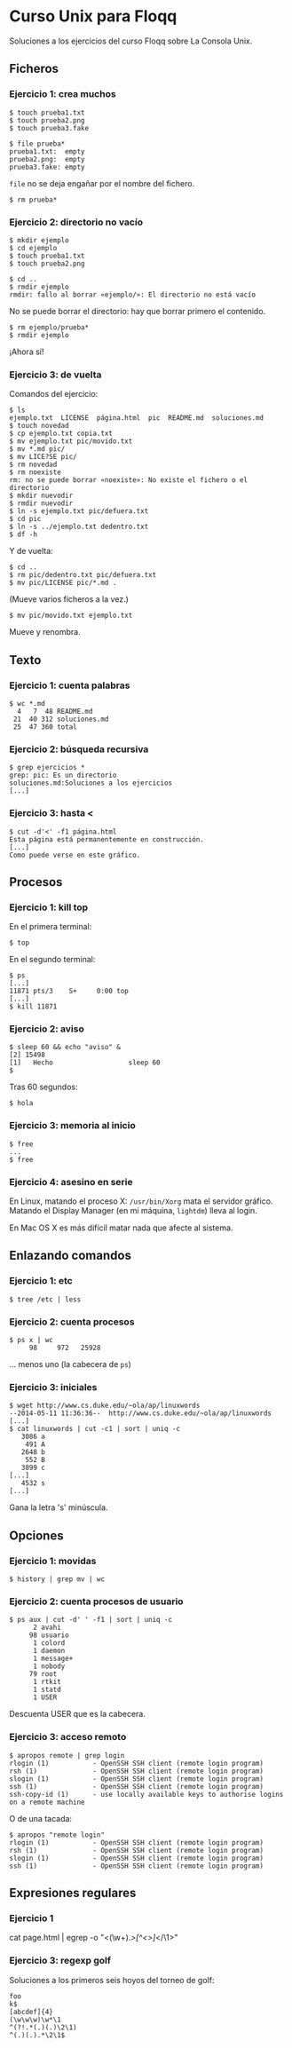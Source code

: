 # Curso Unix para Floqq

Soluciones a los ejercicios del curso Floqq sobre La Consola Unix.

## Ficheros

### Ejercicio 1: crea muchos

    $ touch prueba1.txt
    $ touch prueba2.png
    $ touch prueba3.fake

    $ file prueba*
    prueba1.txt:  empty
    prueba2.png:  empty
    prueba3.fake: empty

`file` no se deja engañar por el nombre del fichero.

    $ rm prueba*

### Ejercicio 2: directorio no vacío

    $ mkdir ejemplo
    $ cd ejemplo
    $ touch prueba1.txt
    $ touch prueba2.png

    $ cd ..
    $ rmdir ejemplo
    rmdir: fallo al borrar «ejemplo/»: El directorio no está vacío

No se puede borrar el directorio: hay que borrar primero el contenido.

    $ rm ejemplo/prueba*
    $ rmdir ejemplo

¡Ahora sí!

### Ejercicio 3: de vuelta

Comandos del ejercicio:

    $ ls
    ejemplo.txt  LICENSE  página.html  pic  README.md  soluciones.md
    $ touch novedad
    $ cp ejemplo.txt copia.txt
    $ mv ejemplo.txt pic/movido.txt
    $ mv *.md pic/
    $ mv LICE?SE pic/
    $ rm novedad
    $ rm noexiste
    rm: no se puede borrar «noexiste»: No existe el fichero o el directorio
    $ mkdir nuevodir
    $ rmdir nuevodir
    $ ln -s ejemplo.txt pic/defuera.txt
    $ cd pic
    $ ln -s ../ejemplo.txt dedentro.txt
    $ df -h

Y de vuelta:

    $ cd ..
    $ rm pic/dedentro.txt pic/defuera.txt
    $ mv pic/LICENSE pic/*.md .

(Mueve varios ficheros a la vez.)

    $ mv pic/movido.txt ejemplo.txt

Mueve y renombra.

## Texto

### Ejercicio 1: cuenta palabras

    $ wc *.md
      4   7  48 README.md
     21  40 312 soluciones.md
     25  47 360 total

### Ejercicio 2: búsqueda recursiva

    $ grep ejercicios *
    grep: pic: Es un directorio
    soluciones.md:Soluciones a los ejercicios
    [...]

### Ejercicio 3: hasta <

    $ cut -d'<' -f1 página.html
    Esta página está permanentemente en construcción.
    [...]
    Como puede verse en este gráfico.

## Procesos

### Ejercicio 1: kill top

En el primera terminal:

    $ top

En el segundo terminal:

    $ ps
    [...]
    11871 pts/3    S+     0:00 top
    [...]
    $ kill 11871

### Ejercicio 2: aviso

    $ sleep 60 && echo "aviso" &
    [2] 15498
    [1]   Hecho                   sleep 60
    $

Tras 60 segundos:

    $ hola

### Ejercicio 3: memoria al inicio

    $ free
    ...
    $ free

### Ejercicio 4: asesino en serie

En Linux, matando el proceso X: `/usr/bin/Xorg` mata el servidor gráfico. Matando el Display Manager (en mi máquina, `lightdm`) lleva al login.

En Mac OS X es más difícil matar nada que afecte al sistema.

## Enlazando comandos

### Ejercicio 1: etc

    $ tree /etc | less

### Ejercicio 2: cuenta procesos

    $ ps x | wc
         98     972   25928

... menos uno (la cabecera de `ps`)

### Ejercicio 3: iniciales

    $ wget http://www.cs.duke.edu/~ola/ap/linuxwords
    --2014-05-11 11:36:36--  http://www.cs.duke.edu/~ola/ap/linuxwords
    [...]
    $ cat linuxwords | cut -c1 | sort | uniq -c
       3086 a
        491 A
       2648 b
        552 B
       3899 c
    [...]
       4532 s
    [...]

Gana la letra 's' minúscula.

## Opciones

### Ejercicio 1: movidas

    $ history | grep mv | wc

### Ejercicio 2: cuenta procesos de usuario

    $ ps aux | cut -d' ' -f1 | sort | uniq -c
          2 avahi
         98 usuario
          1 colord
          1 daemon
          1 message+
          1 nobody
         79 root
          1 rtkit
          1 statd
          1 USER

Descuenta USER que es la cabecera.

### Ejercicio 3: acceso remoto

    $ apropos remote | grep login
    rlogin (1)           - OpenSSH SSH client (remote login program)
    rsh (1)              - OpenSSH SSH client (remote login program)
    slogin (1)           - OpenSSH SSH client (remote login program)
    ssh (1)              - OpenSSH SSH client (remote login program)
    ssh-copy-id (1)      - use locally available keys to authorise logins on a remote machine

O de una tacada:

    $ apropos "remote login"
    rlogin (1)           - OpenSSH SSH client (remote login program)
    rsh (1)              - OpenSSH SSH client (remote login program)
    slogin (1)           - OpenSSH SSH client (remote login program)
    ssh (1)              - OpenSSH SSH client (remote login program)

## Expresiones regulares

### Ejercicio 1

cat page.html | egrep -o "<(\w+).*>[^<>]*</\1>"

### Ejercicio 3: regexp golf

Soluciones a los primeros seis hoyos del torneo de golf:

    foo
    k$
    [abcdef]{4}
    (\w\w\w)\w*\1
    ^(?!.*(.)(.)\2\1)
    ^(.)(.).*\2\1$

